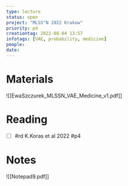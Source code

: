 ```yaml
---
type: lecture
status: open
project: "MLSS^N 2022 Krakow"
priority: p4
creationtag: 2022-08-04 13:57
infotags: [VAE, probability, medicine]
people:
date:
---
```


# Materials
![[EwaSzczurek_MLSSN_VAE_Medicine_v1.pdf]]



# Reading
- [ ] #rd K.Koras et al 2022 #p4

# Notes
![[Notepad9.pdf]]